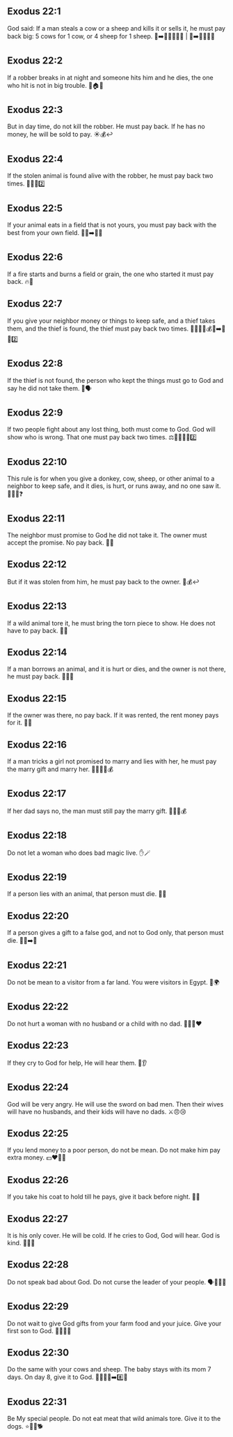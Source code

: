 ## Exodus 22:1
God said: If a man steals a cow or a sheep and kills it or sells it, he must pay back big: 5 cows for 1 cow, or 4 sheep for 1 sheep. 🐄➡️🐄🐄🐄🐄🐄 | 🐑➡️🐑🐑🐑🐑
## Exodus 22:2
If a robber breaks in at night and someone hits him and he dies, the one who hit is not in big trouble. 🌙🏠🥷
## Exodus 22:3
But in day time, do not kill the robber. He must pay back. If he has no money, he will be sold to pay. ☀️💰↩️
## Exodus 22:4
If the stolen animal is found alive with the robber, he must pay back two times. 🐑🐄🔁2️⃣
## Exodus 22:5
If your animal eats in a field that is not yours, you must pay back with the best from your own field. 🐄🌾➡️🌾✨
## Exodus 22:6
If a fire starts and burns a field or grain, the one who started it must pay back. 🔥🌾
## Exodus 22:7
If you give your neighbor money or things to keep safe, and a thief takes them, and the thief is found, the thief must pay back two times. 🧑‍🤝‍🧑💼💰🔐➡️🥷🔁2️⃣
## Exodus 22:8
If the thief is not found, the person who kept the things must go to God and say he did not take them. 🙏🗣️
## Exodus 22:9
If two people fight about any lost thing, both must come to God. God will show who is wrong. That one must pay back two times. ⚖️🧑‍🤝‍🧑🔁2️⃣
## Exodus 22:10
This rule is for when you give a donkey, cow, sheep, or other animal to a neighbor to keep safe, and it dies, is hurt, or runs away, and no one saw it. 🐴🐄🐑❓
## Exodus 22:11
The neighbor must promise to God he did not take it. The owner must accept the promise. No pay back. 🤝🙏
## Exodus 22:12
But if it was stolen from him, he must pay back to the owner. 🥷💰↩️
## Exodus 22:13
If a wild animal tore it, he must bring the torn piece to show. He does not have to pay back. 🐺🦴
## Exodus 22:14
If a man borrows an animal, and it is hurt or dies, and the owner is not there, he must pay back. 🐄🤝💥
## Exodus 22:15
If the owner was there, no pay back. If it was rented, the rent money pays for it. 👀💵
## Exodus 22:16
If a man tricks a girl not promised to marry and lies with her, he must pay the marry gift and marry her. 🧑‍🤝‍🧑💍💰
## Exodus 22:17
If her dad says no, the man must still pay the marry gift. 👨‍👧🚫💰
## Exodus 22:18
Do not let a woman who does bad magic live. ✋🪄
## Exodus 22:19
If a person lies with an animal, that person must die. 🚫🐾
## Exodus 22:20
If a person gives a gift to a false god, and not to God only, that person must die. 🚫🗿➡️🙏
## Exodus 22:21
Do not be mean to a visitor from a far land. You were visitors in Egypt. 🧳🌍
## Exodus 22:22
Do not hurt a woman with no husband or a child with no dad. 👩‍🦰👦❤️
## Exodus 22:23
If they cry to God for help, He will hear them. 🙏👂
## Exodus 22:24
God will be very angry. He will use the sword on bad men. Then their wives will have no husbands, and their kids will have no dads. ⚔️😠😢
## Exodus 22:25
If you lend money to a poor person, do not be mean. Do not make him pay extra money. 💵❤️🚫➕
## Exodus 22:26
If you take his coat to hold till he pays, give it back before night. 🧥🌇
## Exodus 22:27
It is his only cover. He will be cold. If he cries to God, God will hear. God is kind. 🥶🙏💛
## Exodus 22:28
Do not speak bad about God. Do not curse the leader of your people. 🗣️🚫🙏👑
## Exodus 22:29
Do not wait to give God gifts from your farm food and your juice. Give your first son to God. 🌾🍇🫗🎁
## Exodus 22:30
Do the same with your cows and sheep. The baby stays with its mom 7 days. On day 8, give it to God. 🐑🐄👩‍🍼➡️8️⃣🙏
## Exodus 22:31
Be My special people. Do not eat meat that wild animals tore. Give it to the dogs. ⭐🚫🥩🐕
